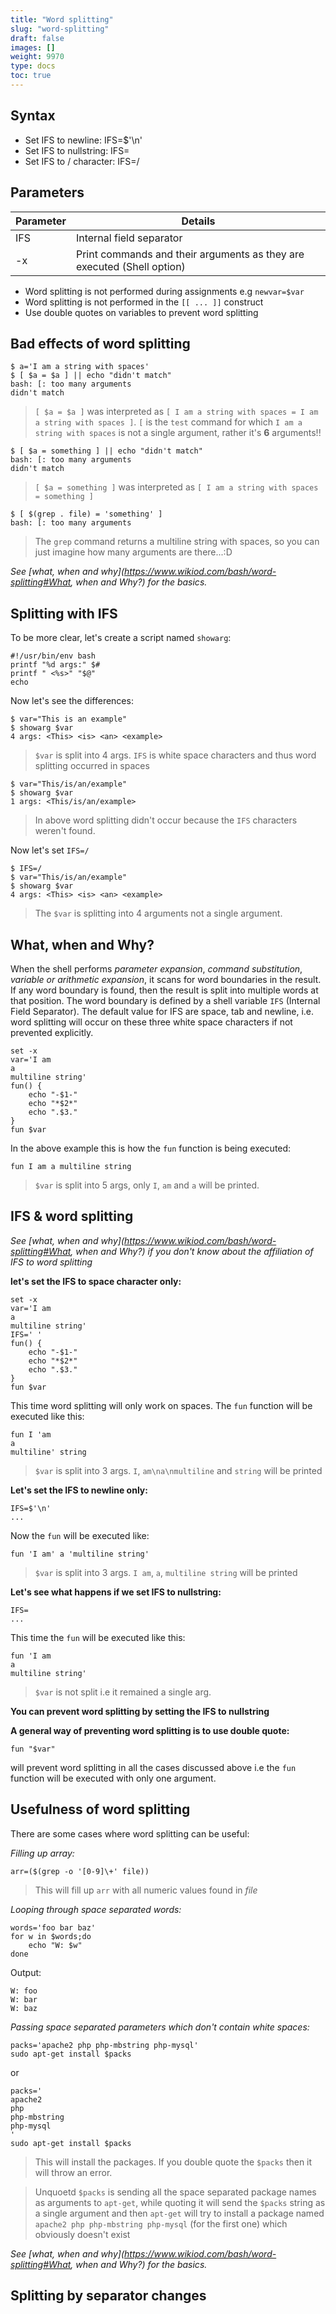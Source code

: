 ```yaml
---
title: "Word splitting"
slug: "word-splitting"
draft: false
images: []
weight: 9970
type: docs
toc: true
---
```


## Syntax
 - Set IFS to newline: IFS=$'\n'
 - Set IFS to nullstring: IFS=
 - Set IFS to / character: IFS=/

## Parameters
Parameter | Details
------- | -------
IFS | Internal field separator
-x | Print commands and their arguments as they are executed (Shell option)

* Word splitting is not performed during assignments e.g `newvar=$var`
* Word splitting is not performed in the `[[ ... ]]` construct
* Use double quotes on variables to prevent word splitting

## Bad effects of word splitting

    $ a='I am a string with spaces'
    $ [ $a = $a ] || echo "didn't match"
    bash: [: too many arguments
    didn't match

> `[ $a = $a ]` was interpreted as `[ I am a string with spaces = I am a string with spaces ]`. `[` is the `test` command for which `I am a string with spaces` is not a single argument, rather it's **6** arguments!!
    
    $ [ $a = something ] || echo "didn't match"
    bash: [: too many arguments
    didn't match

> `[ $a = something ]` was interpreted as `[ I am a string with spaces = something ]`

    $ [ $(grep . file) = 'something' ]
    bash: [: too many arguments
> The `grep` command returns a multiline string with spaces, so you can just imagine how many arguments are there...:D

*See [what, when and why](https://www.wikiod.com/bash/word-splitting#What, when and Why?) for the basics.*

## Splitting with IFS
To be more clear, let's create a script named `showarg`:

    #!/usr/bin/env bash
    printf "%d args:" $#
    printf " <%s>" "$@"
    echo

Now let's see the differences:

    $ var="This is an example"
    $ showarg $var
    4 args: <This> <is> <an> <example>

> `$var` is split into 4 args. `IFS` is white space characters and thus word splitting occurred in spaces

    $ var="This/is/an/example"
    $ showarg $var
    1 args: <This/is/an/example>

> In above word splitting didn't occur because the `IFS` characters weren't found.

 Now let's set `IFS=/`

    $ IFS=/
    $ var="This/is/an/example"
    $ showarg $var
    4 args: <This> <is> <an> <example>

> The `$var` is splitting into 4 arguments not a single argument.


## What, when and Why?
When the shell performs *parameter expansion*, *command substitution*, *variable or arithmetic expansion*, it scans for word boundaries in the result. If any word boundary is found, then the result is split into multiple words at that position. The word boundary is defined by a shell variable `IFS` (Internal Field Separator). The default value for IFS are space, tab and newline, i.e. word splitting will occur on these three white space characters if not prevented explicitly.

    set -x
    var='I am
    a
    multiline string'
    fun() {
        echo "-$1-"
        echo "*$2*"
        echo ".$3."
    }
    fun $var
In the above example this is how the `fun` function is being executed:

    fun I am a multiline string
> `$var` is split into 5 args, only `I`, `am` and `a` will be printed.

## IFS & word splitting
*See [what, when and why](https://www.wikiod.com/bash/word-splitting#What, when and Why?) if you don't know about the affiliation of IFS to word splitting*

**let's set the IFS to space character only:**

    set -x
    var='I am
    a
    multiline string'
    IFS=' '
    fun() {
        echo "-$1-"
        echo "*$2*"
        echo ".$3."
    }
    fun $var

This time word splitting will only work on spaces. The `fun` function will be executed like this:

    fun I 'am
    a
    multiline' string

> `$var` is split into 3 args. `I`, `am\na\nmultiline` and `string` will be printed

**Let's set the IFS to newline only:**

    IFS=$'\n'
    ...

Now the `fun` will be executed like:

    fun 'I am' a 'multiline string'

> `$var` is split into 3 args. `I am`, `a`, `multiline string` will be printed

**Let's see what happens if we set IFS to nullstring:**

    IFS=
    ...

This time the `fun` will be executed like this:

    fun 'I am
    a
    multiline string'

> `$var` is not split i.e it remained a single arg. 

**You can prevent word splitting by setting the IFS to nullstring**

**A general way of preventing word splitting is to use double quote:**

    fun "$var"
will prevent word splitting in all the cases discussed above i.e the `fun` function will be executed with only one argument.


## Usefulness of word splitting
There are some cases where word splitting can be useful:

*Filling up array:*

    arr=($(grep -o '[0-9]\+' file))

> This will fill up `arr` with all numeric values found in *file*

*Looping through space separated words:*

    words='foo bar baz'
    for w in $words;do
        echo "W: $w"
    done
Output:

    W: foo
    W: bar
    W: baz


*Passing space separated parameters which don't contain white spaces:*

    packs='apache2 php php-mbstring php-mysql'
    sudo apt-get install $packs

or

    packs='
    apache2
    php
    php-mbstring
    php-mysql
    '
    sudo apt-get install $packs

> This will install the packages. If you double quote the `$packs` then it will throw an error.

> Unquoetd `$packs` is sending all the space separated package names as arguments to `apt-get`, while quoting it will send the `$packs` string as a single argument and then `apt-get` will try to install a package named `apache2 php php-mbstring php-mysql` (for the first one) which obviously doesn't exist


*See [what, when and why](https://www.wikiod.com/bash/word-splitting#What, when and Why?) for the basics.*

## Splitting by separator changes


